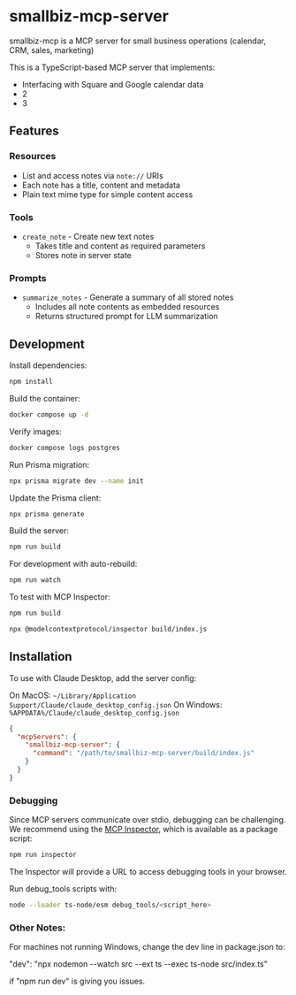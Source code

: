 # smallbiz-mcp-server

smallbiz-mcp is a MCP server for small business operations (calendar, CRM, sales, marketing)

This is a TypeScript-based MCP server that implements:

- Interfacing with Square and Google calendar data
- 2
- 3

## Features

### Resources
- List and access notes via `note://` URIs
- Each note has a title, content and metadata
- Plain text mime type for simple content access

### Tools
- `create_note` - Create new text notes
  - Takes title and content as required parameters
  - Stores note in server state

### Prompts
- `summarize_notes` - Generate a summary of all stored notes
  - Includes all note contents as embedded resources
  - Returns structured prompt for LLM summarization

## Development

Install dependencies:
```bash
npm install
```

Build the container:
```bash
docker compose up -d
```

Verify images:
```bash
docker compose logs postgres
```

Run Prisma migration:
```bash
npx prisma migrate dev --name init
```

Update the Prisma client:
```bash
npx prisma generate
```

Build the server:
```bash
npm run build
```

For development with auto-rebuild:
```bash
npm run watch
```

To test with MCP Inspector:

```bash
npm run build
```

```bash
npx @modelcontextprotocol/inspector build/index.js
```

## Installation

To use with Claude Desktop, add the server config:

On MacOS: `~/Library/Application Support/Claude/claude_desktop_config.json`
On Windows: `%APPDATA%/Claude/claude_desktop_config.json`

```json
{
  "mcpServers": {
    "smallbiz-mcp-server": {
      "command": "/path/to/smallbiz-mcp-server/build/index.js"
    }
  }
}
```

### Debugging

Since MCP servers communicate over stdio, debugging can be challenging. We recommend using the [MCP Inspector](https://github.com/modelcontextprotocol/inspector), which is available as a package script:

```bash
npm run inspector
```

The Inspector will provide a URL to access debugging tools in your browser.

Run debug_tools scripts with:
```bash
node --loader ts-node/esm debug_tools/<script_here>
```


### Other Notes:

For machines not running Windows, change the dev line in package.json to:

"dev": "npx nodemon --watch src --ext ts --exec ts-node src/index.ts"

if "npm run dev" is giving you issues.
